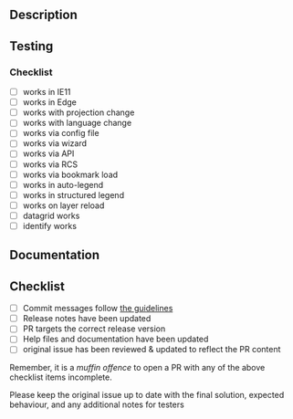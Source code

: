 ## Description
<!-- Link to an issue or include a description -->

## Testing
<!-- Have you added unit tests for this code?  If not explain why. -->

### Checklist
<!-- check all that apply (some items wont apply to all PRs) -->
- [ ] works in IE11
- [ ] works in Edge
- [ ] works with projection change
- [ ] works with language change
- [ ] works via config file
- [ ] works via wizard
- [ ] works via API
- [ ] works via RCS
- [ ] works via bookmark load
- [ ] works in auto-legend
- [ ] works in structured legend
- [ ] works on layer reload
- [ ] datagrid works
- [ ] identify works

## Documentation
<!-- Which areas of documentation have been changed: jsdoc, tutorials, samples, wiki -->

## Checklist
<!-- Quick checklist for items that are easy to miss -->

- [ ] Commit messages follow [the guidelines](https://github.com/fgpv-vpgf/fgpv-vpgf/blob/master/CONTRIBUTING.md#-git-commit-guidelines)
- [ ] Release notes have been updated
- [ ] PR targets the correct release version
- [ ] Help files and documentation have been updated
- [ ] original issue has been reviewed & updated to reflect the PR content

Remember, it is a *muffin offence* to open a PR with any of the above checklist items incomplete.

Please keep the original issue up to date with the final solution, expected behaviour, and any additional notes for testers

